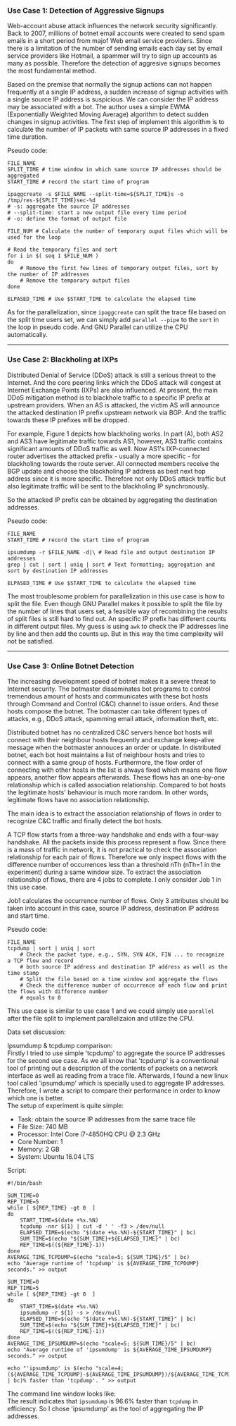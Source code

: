 ### Use Case 1: Detection of Aggressive Signups ###   
   
Web-account abuse attack influences the network security significantly. Back to 2007, millions of botnet email accounts were created to send spam emails in a short period from majof Web email service providers. Since there is a limitation of the number of sending emails each day set by email service providers like Hotmail, a spammer will try to sign up accounts as many as possible. Therefore the detection of aggresive signups becomes the most fundamental method.   
   
Based on the premise that normally the signup actions can not happen frequently at a single IP address, a sudden increase of signup activities with a single source IP address is suspicious. We can consider the IP address may be associated with a bot. The author uses a simple EWMA (Exponentially Weighted Moving Average) algorithm to detect sudden changes in signup activities. The first step of implement this algorithm is to calculate the number of IP packets with same source IP addresses in a fixed time duration.   
   
Pseudo code:   
   
```
FILE_NAME
SPLIT_TIME # time window in which same source IP addresses should be aggregated
START_TIME # record the start time of program

ipaggcreate -s $FILE_NAME --split-time=${SPLIT_TIME}s -o /tmp/res-${SPLIT_TIME}sec-%d
# -s: aggregate the source IP addresses
# --split-time: start a new output file every time period
# -o: define the format of output file

FILE_NUM # Calculate the number of temporary ouput files which will be used for the loop

# Read the temporary files and sort
for i in $( seq 1 $FILE_NUM )
do
	# Remove the first few lines of temporary output files, sort by the number of IP addresses
	# Remove the temporary output files
done

ELPASED_TIME # Use $START_TIME to calculate the elapsed time
```   
   
As for the parallelization, since `ipaggcreate` can split the trace file based on the split time users set, we can simply add `parallel --pipe` to the `sort` in the loop in pseudo code. And GNU Parallel can utilize the CPU automatically.   

---   

### Use Case 2: Blackholing at IXPs ###   
   
Distributed Denial of Service (DDoS) attack is still a serious threat to the Internet. And the core peering links which the DDoS attack will congest at Internet Exchange Points (IXPs) are also influenced. At present, the main DDoS mitigation method is to blackhole traffic to a specific IP prefix at upstream providers. When an AS is attacked, the victim AS will announce the attacked destination IP prefix upstream network via BGP. And the traffic towards these IP prefixes will be dropped.   
   
For example, Figure 1 depicts how blackholing works. In part (A), both AS2 and AS3 have legitimate traffic towards AS1, however, AS3 traffic contains significant amounts of DDoS traffic as well. Now AS1's IXP-connected router advertises the attacked prefix - usually a more specific - for blackholing towards the route server. All connected members receive the BGP update and choose the blackholing IP address as best next hop address since it is more specific. Therefore not only DDoS attack traffic but also legitimate traffic will be sent to the blackholing IP synchronously.   
   
So the attacked IP prefix can be obtained by aggregating the destination addresses.   

Pseudo code:   
   
```
FILE_NAME
START_TIME # record the start time of program

ipsumdump -r $FILE_NAME -d|\ # Read file and output destination IP addresses
grep | cut | sort | uniq | sort # Text formatting; aggregation and sort by destination IP addresses

ELPASED_TIME # Use $START_TIME to calculate the elapsed time
```   
The most troublesome problem for parallelization in this use case is how to split the file. Even though GNU Parallel makes it possible to split the file by the number of lines that users set, a feasible way of recombining the results of split files is still hard to find out. An specific IP prefix has different counts in different output files. My guess is using `awk` to check the IP addresses line by line and then add the counts up. But in this way the time complexity will not be satisfied.   
   
---   
   
### Use Case 3: Online Botnet Detection ###   
   
The increasing development speed of botnet makes it a severe threat to Internet security. The botmaster disseminates bot programs to control tremendous amount of hosts and communicates with these bot hosts through Command and Control (C&C) channel to issue orders. And these hosts compose the botnet. The botmaster can take different types of attacks, e.g., DDoS attack, spamming email attack, information theft, etc.   
   
Distributed botnet has no centralized C&C servers hence bot hosts will connect with their neighbour hosts frequently and exchange keep-alive message when the botmaster annouces an order or update. In distributed botnet, each bot host maintains a list of neighbour hosts and tries to connect with a same group of hosts. Furthermore, the flow order of connecting with other hosts in the list is always fixed which means one flow appears, another flow appears afterwards. These flows has an one-by-one relationship which is called association relationship. Compared to bot hosts the legitimate hosts' behaviour is much more random. In other words, legitimate flows have no association relationship.   
   
The main idea is to extract the association relationship of flows in order to recognize C&C traffic and finally detect the bot hosts.   
   
A TCP flow starts from a three-way handshake and ends with a four-way handshake. All the packets inside this process represent a flow. Since there is a mass of traffic in network, it is not practical to check the association relationship for each pair of flows. Therefore we only inspect flows with the difference number of occurrences less than a threshold nTh (nTh=1 in the experiment) during a same window size. To extract the association relationship of flows, there are 4 jobs to complete. I only consider Job 1 in this use case.   
   
Job1 calculates the occurrence number of flows. Only 3 attributes should be taken into account in this case, source IP address, destination IP address and start time.   
   
Pseudo code:   
   
```
FILE_NAME
tcpdump | sort | uniq | sort
	# Check the packet type, e.g., SYN, SYN ACK, FIN ... to recognize a TCP flow and record 
	# both source IP address and destination IP address as well as the time stamp
	# Split the file based on a time window and aggregate the flows
	# Check the difference number of occurrence of each flow and print the flows with difference number 
	# equals to 0
```   

This use case is similar to use case 1 and we could simply use `parallel` after the file split to implement parallelizaion and utilize the CPU.   
   
Data set discussion:   
   
Ipsumdump & tcpdump comparison:   
Firstly I tried to use simple 'tcpdump' to aggregate the source IP addresses for the second use case. As we all know that 'tcpdump' is a conventional tool of printing out a description of the contents of packets on a network interface as well as reading from a trace file. Afterwards, I found a new linux tool called 'ipsumdump' which is specially used to aggregate IP addresses. Therefore, I wrote a script to compare their performance in order to know which one is better.   
The setup of experiment is quite simple:   
- Task: obtain the source IP addresses from the same trace file   
- File Size: 740 MB   
- Processor: Intel Core i7-4850HQ CPU @ 2.3 GHz
- Core Number: 1   
- Memory: 2 GB   
- System: Ubuntu 16.04 LTS   
   
Script:   
```shell
#!/bin/bash

SUM_TIME=0
REP_TIME=5
while [ ${REP_TIME} -gt 0  ]
do
    START_TIME=$(date +%s.%N)
    tcpdump -nnr ${1} | cut -d ' ' -f3 > /dev/null
    ELAPSED_TIME=$(echo "$(date +%s.%N)-${START_TIME}" | bc)
    SUM_TIME=$(echo "${SUM_TIME}+${ELAPSED_TIME}" | bc)
    REP_TIME=$((${REP_TIME}-1))
done
AVERAGE_TIME_TCPDUMP=$(echo "scale=5; ${SUM_TIME}/5" | bc)
echo "Average runtime of 'tcpdump' is ${AVERAGE_TIME_TCPDUMP} seconds." >> output

SUM_TIME=0
REP_TIME=5
while [ ${REP_TIME} -gt 0  ]
do
    START_TIME=$(date +%s.%N)
    ipsumdump -r ${1} -s > /dev/null
    ELAPSED_TIME=$(echo "$(date +%s.%N)-${START_TIME}" | bc)
    SUM_TIME=$(echo "${SUM_TIME}+${ELAPSED_TIME}" | bc)
    REP_TIME=$((${REP_TIME}-1))
done
AVERAGE_TIME_IPSUMDUMP=$(echo "scale=5; ${SUM_TIME}/5" | bc)
echo "Average runtime of 'ipsumdump' is ${AVERAGE_TIME_IPSUMDUMP} seconds." >> output

echo "'ipsumdump' is $(echo "scale=4; (${AVERAGE_TIME_TCPDUMP}-${AVERAGE_TIME_IPSUMDUMP})/${AVERAGE_TIME_TCPDUMP}*100" | bc)% faster than 'tcpdump'. " >> output
```   

The command line window looks like:   
The result indicates that `ipsumdump` is 96.6% faster than `tcpdump` in efficiency. So I chose 'ipsumdump' as the tool of aggregating the IP addresses.   
